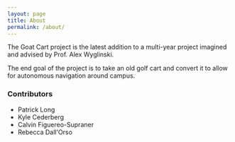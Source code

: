 ```yaml
---
layout: page
title: About
permalink: /about/
---
```


The Goat Cart project is the latest addition to a multi-year project imagined and advised by Prof. Alex Wyglinski.

The end goal of the project is to take an old golf cart and convert it to allow for autonomous navigation around campus.

### Contributors
* Patrick Long
* Kyle Cederberg
* Calvin Figuereo-Supraner
* Rebecca Dall'Orso